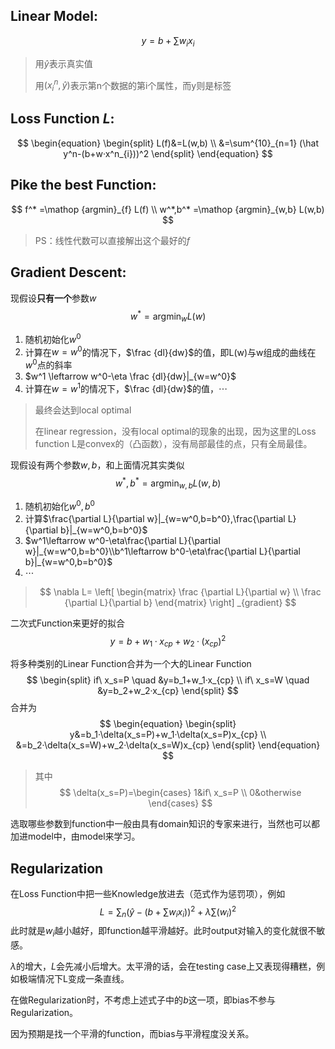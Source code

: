## Linear Model:

$$
y=b+\sum w_i x_i
$$

> 用$\hat y$表示真实值
>
> 用$(x^n_i,\hat y)$表示第n个数据的第i个属性，而y则是标签



## Loss Function $L$:

$$
\begin{equation} \begin{split}
L(f)&=L(w,b) \\
&=\sum^{10}_{n=1} (\hat y^n-(b+w·x^n_{i}))^2
\end{split} \end{equation}
$$



## Pike the best Function:

$$
f^* =\mathop {argmin}_{f} L(f) \\
w^*,b^* =\mathop {argmin}_{w,b} L(w,b)
$$

> PS：线性代数可以直接解出这个最好的$f$



## Gradient Descent:

现假设**只有一个**参数$w$
$$
w^*=\mathop {argmin}_{w} L(w)
$$

1. 随机初始化$w^0$
2. 计算在$w=w^0$的情况下，$\frac {dl}{dw}$的值，即L(w)与w组成的曲线在$w^0$点的斜率
3. $w^1 \leftarrow w^0-\eta \frac {dl}{dw}|_{w=w^0}$
4. 计算在$w=w^1$的情况下，$\frac {dl}{dw}$的值，$\cdots$

> 最终会达到local optimal​
>
> 在linear regression，没有local optimal的现象的出现，因为这里的Loss function L是convex的（凸函数），没有局部最佳的点，只有全局最佳。



现假设有两个参数$w,b$，和上面情况其实类似
$$
w^*,b^*=\mathop {argmin}_{w,b} L(w,b)
$$

1. 随机初始化$w^0, b^0$
2. 计算$\frac{\partial L}{\partial w}|_{w=w^0,b=b^0},\frac{\partial L}{\partial b}|_{w=w^0,b=b^0}$
3. $w^1\leftarrow w^0-\eta\frac{\partial L}{\partial w}|_{w=w^0,b=b^0}\\b^1\leftarrow b^0-\eta\frac{\partial L}{\partial b}|_{w=w^0,b=b^0}$
4. $\cdots$

> $$
> \nabla L=
> \left[ \begin{matrix}
> \frac {\partial L}{\partial w} \\ \frac {\partial L}{\partial b}
> \end{matrix} \right] _{gradient}
> $$



二次式Function来更好的拟合
$$
y=b+w_1·x_{cp}+w_2·(x_{cp})^2
$$




将多种类别的Linear Function合并为一个大的Linear Function
$$
\begin{split}
if\ x_s=P \quad &y=b_1+w_1·x_{cp} \\
if\ x_s=W \quad &y=b_2+w_2·x_{cp}
\end{split}
$$
合并为
$$
\begin{equation} \begin{split}
y&=b_1·\delta(x_s=P)+w_1·\delta(x_s=P)x_{cp} \\
&=b_2·\delta(x_s=W)+w_2·\delta(x_s=W)x_{cp}
\end{split} \end{equation}
$$

> 其中
> $$
> \delta(x_s=P)=\begin{cases}
> 1&if\ x_s=P \\
> 0&otherwise
> \end{cases}
> $$

选取哪些参数到function中一般由具有domain知识的专家来进行，当然也可以都加进model中，由model来学习。



## Regularization

在Loss Function中把一些Knowledge放进去（范式作为惩罚项），例如
$$
L=\sum_n(\hat y-(b+\sum w_ix_i))^2+\lambda\sum(w_i)^2
$$
此时就是$w_i$越小越好，即function越平滑越好。此时output对输入的变化就很不敏感。

$\lambda$的增大，$L$会先减小后增大。太平滑的话，会在testing case上又表现得糟糕，例如极端情况下L变成一条直线。



在做Regularization时，不考虑上述式子中的$b$这一项，即bias不参与Regularization。

因为预期是找一个平滑的function，而bias与平滑程度没关系。

